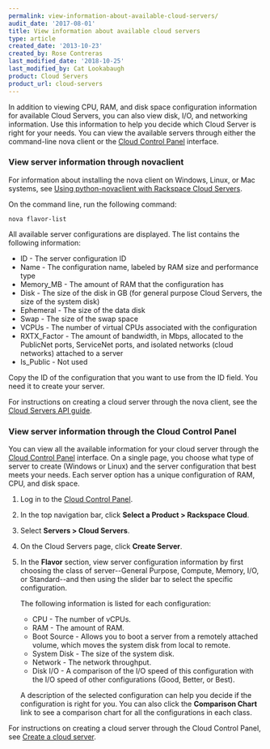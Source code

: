 ```yaml
---
permalink: view-information-about-available-cloud-servers/
audit_date: '2017-08-01'
title: View information about available cloud servers
type: article
created_date: '2013-10-23'
created_by: Rose Contreras
last_modified_date: '2018-10-25'
last_modified_by: Cat Lookabaugh
product: Cloud Servers
product_url: cloud-servers
---
```


In addition to viewing CPU, RAM, and disk space configuration information for
available Cloud Servers, you can also view disk, I/O, and networking information.
Use this information to help you decide which Cloud Server is right for your needs.
You can view the available servers through either the command-line nova client
or the [Cloud Control Panel](https://login.rackspace.com) interface.

### View server information through novaclient

For information about installing the nova client on Windows, Linux, or
Mac systems, see [Using python-novaclient with Rackspace Cloud Servers](/how-to/using-python-novaclient-with-the-rackspace-cloud).

On the command line, run the following command:

    nova flavor-list

All available server configurations are displayed. The list contains the following information:

- ID - The server configuration ID
- Name - The configuration name, labeled by RAM size and performance type
- Memory\_MB - The amount of RAM that the configuration has
- Disk - The size of the disk in GB (for general purpose Cloud Servers, the size of the system disk)
- Ephemeral - The size of the data disk
- Swap - The size of the swap space
- VCPUs - The number of virtual CPUs associated with the configuration
- RXTX\_Factor - The amount of bandwidth, in Mbps, allocated to the PublicNet ports,
  ServiceNet ports, and isolated networks (cloud networks) attached to a server
- Is_Public - Not used

Copy the ID of the configuration that you want to use from the ID field. You need it to create your server.

For instructions on creating a cloud server through the nova client, see the
[Cloud Servers API guide](https://developer.rackspace.com/docs/cloud-servers/v2/developer-guide/).

### View server information through the Cloud Control Panel

You can view all the available information for your cloud server through the
[Cloud Control Panel](https://login.rackspace.com) interface. On a single page,
 you choose what type of server to create (Windows or Linux) and the server
 configuration that best meets your needs. Each server option has a unique
 configuration of RAM, CPU, and disk space.

1. Log in to the [Cloud Control Panel](https://login.rackspace.com).
2. In the top navigation bar, click **Select a Product > Rackspace Cloud**.
3. Select **Servers > Cloud Servers**.
4. On the Cloud Servers page, click **Create Server**.
5. In the **Flavor** section, view server configuration information by first
   choosing the class of server--General Purpose, Compute, Memory, I/O, or
   Standard--and then using the slider bar to select the specific configuration.

   The following information is listed for each configuration:

      - CPU - The number of vCPUs.
      - RAM - The amount of RAM.
      - Boot Source - Allows you to boot a server from a remotely attached volume,
        which moves the system disk from local to remote.
      - System Disk - The size of the system disk.
      - Network - The network throughput.
      - Disk I/O - A comparison of the I/O speed of this configuration with the
        I/O speed of other configurations (Good, Better, or Best).

   A description of the selected configuration can help you decide if the
   configuration is right for you. You can also click the **Comparison Chart**
   link to see a comparison chart for all the configurations in each class.

For instructions on creating a cloud server through the Cloud Control Panel,
see [Create a cloud server](/how-to/create-a-cloud-server).
